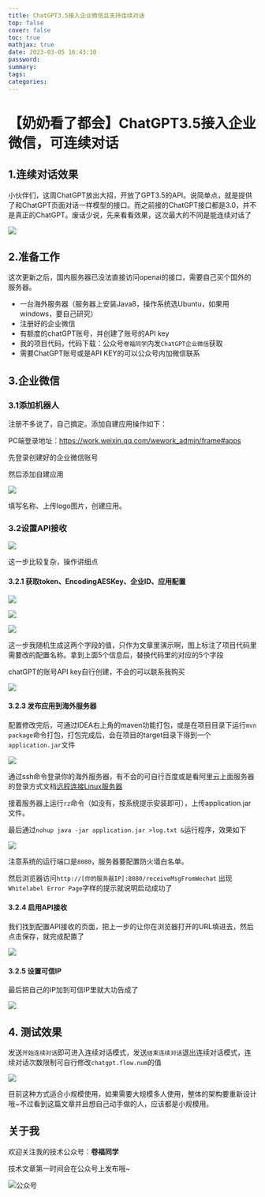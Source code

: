 ```yaml
---
title: ChatGPT3.5接入企业微信且支持连续对话
top: false
cover: false
toc: true
mathjax: true
date: 2023-03-05 16:43:10
password:
summary:
tags:
categories:
---
```

# 【奶奶看了都会】ChatGPT3.5接入企业微信，可连续对话

## 1.连续对话效果

小伙伴们，这周ChatGPT放出大招，开放了GPT3.5的API。说简单点，就是提供了和ChatGPT页面对话一样模型的接口。而之前接的ChatGPT接口都是3.0，并不是真正的ChatGPT。废话少说，先来看看效果，这次最大的不同是能连续对话了

![](https://raw.githubusercontent.com/longbig/hexo-blogs/main/source/img/chatgpt/gpt3-5/1.png)



## 2.准备工作

这次更新之后，国内服务器已没法直接访问openai的接口，需要自己买个国外的服务器。

* 一台海外服务器（服务器上安装Java8，操作系统选Ubuntu，如果用windows，要自己研究）
* 注册好的企业微信
* 有额度的chatGPT账号，并创建了账号的API key
* 我的项目代码，代码下载：公众号`卷福同学`内发`ChatGPT企业微信`获取
* 需要ChatGPT账号或是API KEY的可以公众号内加微信联系



## 3.企业微信

### 3.1添加机器人

注册不多说了，自己搞定。添加自建应用操作如下：

PC端登录地址：https://work.weixin.qq.com/wework_admin/frame#apps

先登录创建好的企业微信账号

然后添加自建应用

![](https://raw.githubusercontent.com/longbig/hexo-blogs/main/source/img/chatgpt/gpt3-5/2.png)

填写名称、上传logo图片，创建应用。

### 3.2设置API接收

![](https://raw.githubusercontent.com/longbig/hexo-blogs/main/source/img/chatgpt/gpt3-5/3.png)



这一步比较复杂，操作讲细点

#### 3.2.1 获取token、EncodingAESKey、企业ID、应用配置

![](https://raw.githubusercontent.com/longbig/hexo-blogs/main/source/img/chatgpt/gpt3-5/4.png)

![](https://raw.githubusercontent.com/longbig/hexo-blogs/main/source/img/chatgpt/gpt3-5/5.png)

![](https://raw.githubusercontent.com/longbig/hexo-blogs/main/source/img/chatgpt/gpt3-5/6.png)

这一步我随机生成这两个字段的值，只作为文章里演示啊，图上标注了项目代码里需要改的配置名称。拿到上面5个信息后，替换代码里的对应的5个字段

chatGPT的账号API key自行创建，不会的可以联系我购买

![](https://raw.githubusercontent.com/longbig/hexo-blogs/main/source/img/chatgpt/gpt3-5/7.png)

#### 3.2.3 发布应用到海外服务器

配置修改完后，可通过IDEA右上角的maven功能打包，或是在项目目录下运行`mvn package`命令打包，打包完成后，会在项目的target目录下得到一个`application.jar`文件

![](https://raw.githubusercontent.com/longbig/hexo-blogs/main/source/img/chatgpt/gpt3-5/8.png)



通过ssh命令登录你的海外服务器，有不会的可自行百度或是看阿里云上面服务器的登录方式文档[远程连接Linux服务器](https://help.aliyun.com/document_detail/59083.html)

接着服务器上运行`rz`命令（如没有，按系统提示安装即可），上传application.jar文件。

最后通过`nohup java -jar application.jar >log.txt &`运行程序，效果如下

![](https://raw.githubusercontent.com/longbig/hexo-blogs/main/source/img/chatgpt/gpt3-5/9.png)

注意系统的运行端口是`8080`，服务器要配置防火墙白名单。

然后浏览器访问`http://[你的服务器IP]:8080/receiveMsgFromWechat` 出现`Whitelabel Error Page`字样的提示就说明启动成功了

#### 3.2.4 启用API接收

我们找到配置API接收的页面，把上一步的让你在浏览器打开的URL填进去，然后点击保存，就完成配置了

![](https://raw.githubusercontent.com/longbig/hexo-blogs/main/source/img/chatgpt/gpt3-5/10.png)



#### 3.2.5 设置可信IP

最后把自己的IP加到可信IP里就大功告成了

![](https://raw.githubusercontent.com/longbig/hexo-blogs/main/source/img/chatgpt/gpt3-5/11.png)



## 4. 测试效果

发送`开始连续对话`即可进入连续对话模式，发送`结束连续对话`退出连续对话模式，连续对话次数限制可自行修改`chatgpt.flow.num`的值

![](https://raw.githubusercontent.com/longbig/hexo-blogs/main/source/img/chatgpt/gpt3-5/12.png)

目前这种方式适合小规模使用，如果需要大规模多人使用，整体的架构要重新设计哦~不过看到这篇文章并且想自己动手做的人，应该都是小规模用。


## 关于我

欢迎关注我的技术公众号：**卷福同学**

技术文章第一时间会在公众号上发布哦~

![公众号](https://raw.githubusercontent.com/longbig/hexo-blogs/main/source/img/wechat/%E5%85%AC%E4%BC%97%E5%8F%B7%E4%BA%8C%E7%BB%B4%E7%A0%81.jpeg)

